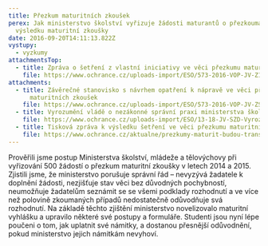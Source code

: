 ```yaml
---
title: Přezkum maturitních zkoušek
perex: Jak ministerstvo školství vyřizuje žádosti maturantů o přezkoumání
  výsledku maturitní zkoušky
date: 2016-09-20T14:11:13.822Z
vystupy:
  - vyzkumy
attachmentsTop:
  - title: Zpráva o šetření z vlastní iniciativy ve věci přezkumu maturitních zkoušek
    file: https://www.ochrance.cz/uploads-import/ESO/573-2016-VOP-JV-Z18.pdf
attachments:
  - title: Závěrečné stanovisko s návrhem opatření k nápravě ve věci přezkumu
      maturitních zkoušek
    file: https://www.ochrance.cz/uploads-import/ESO/573-2016-VOP-JV-ZSO.pdf
  - title: Vyrozumění vládě o nezákonné správní praxi ministerstva školství
    file: https://www.ochrance.cz/uploads-import/ESO/13-18-JV-SZD-Vyrozumeni_III.pdf
  - title: Tisková zpráva k výsledku šetření ve věci přezkumu maturitních zkoušek
    file: https://www.ochrance.cz/aktualne/prezkumy-maturit-budou-transparentnejsi-a-lepe-oduvodnovane/
---
```

<p>Prověřili jsme postup Ministerstva školství, mládeže a tělovýchovy při vyřizování 500 žádostí o přezkum maturitní zkoušky v&nbsp;letech 2014 a 2015. Zjistili jsme, že ministerstvo porušuje správní řád – nevyzývá žadatele k doplnění žádosti, nezjišťuje stav věci bez důvodných pochybností, neumožňuje žadatelům seznámit se se všemi podklady rozhodnutí a ve více než polovině zkoumaných případů nedostatečně odůvodňuje svá rozhodnutí. Na základě těchto zjištění ministerstvo novelizovalo maturitní vyhlášku a upravilo některé své postupy a formuláře. Studenti jsou nyní lépe poučeni o tom, jak uplatnit své námitky, a dostanou přesnější odůvodnění, pokud ministerstvo jejich námitkám nevyhoví.</p>
